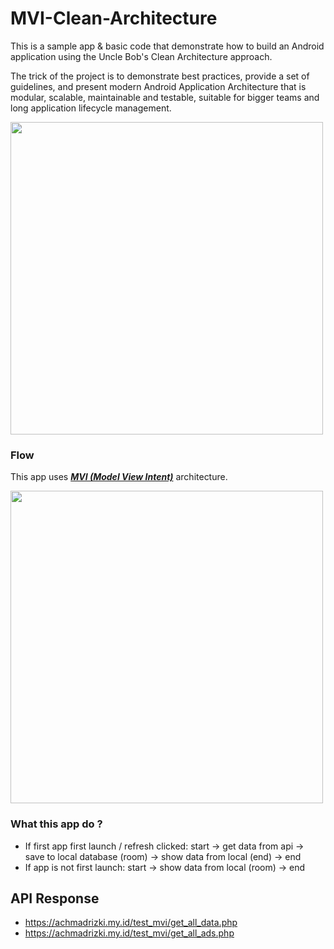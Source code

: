 # MVI-Clean-Architecture
This is a sample app & basic code that demonstrate how to build an Android application using the Uncle Bob's Clean Architecture approach.

The trick of the project is to demonstrate best practices, provide a set of guidelines, and present modern Android Application Architecture that is modular, scalable, maintainable and testable, suitable for bigger teams and long application lifecycle management.

<img src="https://miro.medium.com/max/4800/1*D1EvAeK74Gry46JMZM4oOQ.png" width="500">

### Flow 
This app uses [_**MVI (Model View Intent)**_](https://proandroiddev.com/mvi-architecture-with-kotlin-flows-and-channels-d36820b2028d) architecture.
 
<img src="https://miro.medium.com/max/1400/1*3u5JnmqONR4UnwRE6tEV3Q.png" width="500">

### What this app do ? 
- If first app first launch / refresh clicked:
start -> get data from api -> save to local database (room) -> show data from local (end) -> end
- If app is not first launch:
start -> show data from local (room) -> end

## API Response
- https://achmadrizki.my.id/test_mvi/get_all_data.php
- https://achmadrizki.my.id/test_mvi/get_all_ads.php

